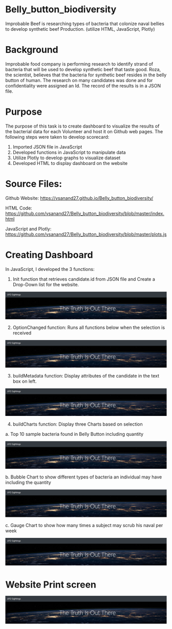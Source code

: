 # Belly_button_biodiversity
Improbable Beef is researching types of bacteria that colonize naval bellies to develop synthetic beef Production. (utilize HTML, JavaScript, Plotly)

# Background
Improbable food company is performing research to identify strand of bacteria that will be used to develop synthetic beef that taste good.  Roza, the scientist, believes that the bacteria for synthetic beef resides in the belly button of human.  The research on many candidates was done and for confidentiality were assigned an Id.  The record of the results is in a JSON file. 

# Purpose
The purpose of this task is to create dashboard to visualize the results of the bacterial data for each Volunteer and host it on Github web pages.  The following steps were taken to develop scorecard:
1)	 Imported JSON file in JavaScript
2)	Developed functions in JavaScript to manipulate data
3)	Utilize Plotly to develop graphs to visualize dataset 
4)	Developed HTML to display dashboard on the website

# Source Files: 
Github Website: https://vsanand27.github.io/Belly_button_biodiversity/

HTML Code: https://github.com/vsanand27/Belly_button_biodiversity/blob/master/index.html

JavaScript and Plotly: https://github.com/vsanand27/Belly_button_biodiversity/blob/master/plots.js

# Creating Dashboard
In JavaScript, I developed the 3 functions:
1)	Init function that retrieves candidate.id from JSON file and Create a Drop-Down list for the website.  

![alt text](https://github.com/vsanand27/UFOs/blob/master/static/images/Truth_is_out_there.PNG)

2)	OptionChanged function: Runs all functions below when the selection is received

![alt text](https://github.com/vsanand27/UFOs/blob/master/static/images/Truth_is_out_there.PNG)

3)	buildMetadata function: Display attributes of the candidate in the text box on left.   

![alt text](https://github.com/vsanand27/UFOs/blob/master/static/images/Truth_is_out_there.PNG)

4)	buildCharts function: Display three Charts based on selection

a.	Top 10 sample bacteria found in Belly Button including quantity

![alt text](https://github.com/vsanand27/UFOs/blob/master/static/images/Truth_is_out_there.PNG)

b.	Bubble Chart to show different types of bacteria an individual may have including the quantity

![alt text](https://github.com/vsanand27/UFOs/blob/master/static/images/Truth_is_out_there.PNG)

c.	Gauge Chart to show how many times a subject may scrub his naval per week

![alt text](https://github.com/vsanand27/UFOs/blob/master/static/images/Truth_is_out_there.PNG)

# Website Print screen

![alt text](https://github.com/vsanand27/UFOs/blob/master/static/images/Truth_is_out_there.PNG)
